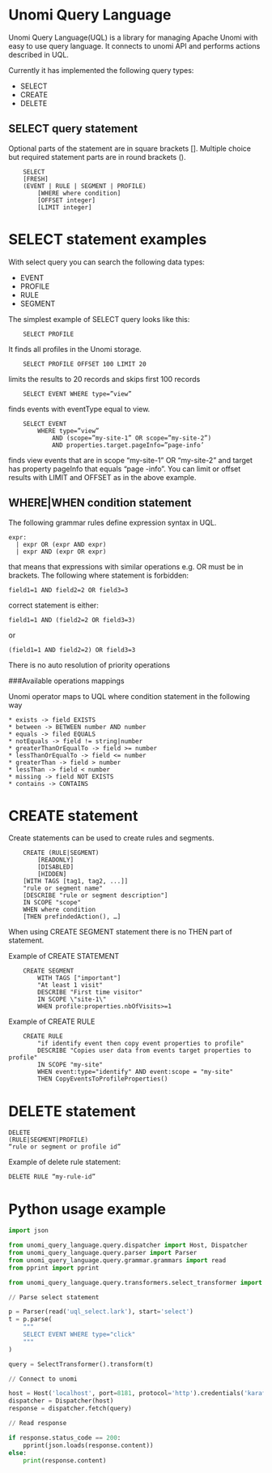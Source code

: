 # Unomi Query Language

Unomi Query Language(UQL) is a library for managing Apache Unomi with easy to use query language. It connects to unomi API and performs actions described in UQL.

Currently it has implemented the following query types:

* SELECT
* CREATE
* DELETE

## SELECT query statement

Optional parts of the statement are in square brackets []. Multiple choice but required statement parts are in round brackets ().

```
    SELECT 
    [FRESH] 
    (EVENT | RULE | SEGMENT | PROFILE)
        [WHERE where condition]
        [OFFSET integer]
        [LIMIT integer]
```

# SELECT statement examples

With select query you can search the following data types:

* EVENT
* PROFILE
* RULE
* SEGMENT

The simplest example of SELECT query looks like this:

```
    SELECT PROFILE
```

It finds all profiles in the Unomi storage. 

```
    SELECT PROFILE OFFSET 100 LIMIT 20
```

limits the results to 20 records and skips first 100 records

```
    SELECT EVENT WHERE type=”view”
```

finds events with eventType equal to view. 

```
    SELECT EVENT 
        WHERE type=”view” 
            AND (scope=”my-site-1” OR scope=”my-site-2”) 
            AND properties.target.pageInfo=”page-info’
```

finds view events that are in scope “my-site-1” OR  “my-site-2”  and target has property pageInfo that equals “page -info”.  You can limit or offset results with LIMIT and OFFSET as in the above example.


## WHERE|WHEN condition statement

The following grammar rules define expression syntax in UQL.
```
expr:
  | expr OR (expr AND expr)
  | expr AND (expr OR expr)
```

that means that expressions with similar operations e.g. OR must be in brackets.
The following where statement is forbidden:

```
field1=1 AND field2=2 OR field3=3
```
correct statement is either:
```
field1=1 AND (field2=2 OR field3=3)
```
or 
```
(field1=1 AND field2=2) OR field3=3
```
There is no auto resolution of priority operations

###Available operations mappings

Unomi operator maps to UQL where condition statement in the following way 

    * exists -> field EXISTS
    * between -> BETWEEN number AND number
    * equals -> filed EQUALS
    * notEquals -> field != string|number
    * greaterThanOrEqualTo -> field >= number
    * lessThanOrEqualTo -> field <= number
    * greaterThan -> field > number
    * lessThan -> field < number
    * missing -> field NOT EXISTS
    * contains -> CONTAINS

# CREATE statement

Create statements can be used to create rules and segments.
```
    CREATE (RULE|SEGMENT)
        [READONLY]
        [DISABLED]
        [HIDDEN]
    [WITH TAGS [tag1, tag2, ...]]
    "rule or segment name"
    [DESCRIBE "rule or segment description"]
    IN SCOPE "scope"
    WHEN where condition
    [THEN prefindedAction(), …]
```

When using CREATE SEGMENT statement there is no THEN part of statement.

Example of CREATE STATEMENT
```
    CREATE SEGMENT
        WITH TAGS ["important"]
        "At least 1 visit"
        DESCRIBE "First time visitor"
        IN SCOPE \"site-1\"
        WHEN profile:properties.nbOfVisits>=1
```

Example of CREATE RULE

```
    CREATE RULE 
        "if identify event then copy event properties to profile" 
        DESCRIBE "Copies user data from events target properties to profile"
        IN SCOPE "my-site" 
        WHEN event:type="identify" AND event:scope = "my-site"  
        THEN CopyEventsToProfileProperties()
```

# DELETE statement
```
DELETE 
(RULE|SEGMENT|PROFILE) 
“rule or segment or profile id”
```
Example of delete rule statement:
```
DELETE RULE “my-rule-id” 
```

# Python usage example

```python
import json

from unomi_query_language.query.dispatcher import Host, Dispatcher
from unomi_query_language.query.parser import Parser
from unomi_query_language.query.grammar.grammars import read
from pprint import pprint

from unomi_query_language.query.transformers.select_transformer import SelectTransformer

// Parse select statement 

p = Parser(read('uql_select.lark'), start='select')
t = p.parse(
    """
    SELECT EVENT WHERE type="click"
    """
)

query = SelectTransformer().transform(t)

// Connect to unomi

host = Host('localhost', port=8181, protocol='http').credentials('karaf','karaf')
dispatcher = Dispatcher(host)
response = dispatcher.fetch(query)

// Read response

if response.status_code == 200:
    pprint(json.loads(response.content))
else:
    print(response.content)
```